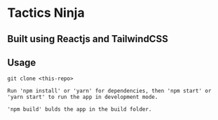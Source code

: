 <h1>Tactics Ninja</h1>

## Built using Reactjs and TailwindCSS 

<h2>Usage</h2>

```
git clone <this-repo>

Run 'npm install' or 'yarn' for dependencies, then 'npm start' or 'yarn start' to run the app in development mode. 

'npm build' bulds the app in the build folder.
```
